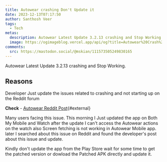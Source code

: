```yaml
---
title: Autowear crashing Don't Update it
date: 2023-12-13T07:17:50
author: Santhosh Veer
tags:
  - Tech
metas:
  description: Autowear Latest Update 3.2.13 crashing and Stop Working.
  image: https://ogimageblog.vercel.app/api/og?title=Autowear%20Crash%20%F0%9F%A4%AF
comments:
  src: https://mastodon.social/@mskian/111573505249830165
---
```


Autowear Latest Update 3.2.13 crashing and Stop Working.

<!--more-->

## Reasons

Developer Just update the issues related to crashing  and not starting up on the Reddit forum

**Check** - [Autowear Reddit Post](https://www.reddit.com/r/tasker/comments/18goshf/dev_autowear_3213_is_finally_out_on_google_play/?rdt=37998){#external}

Many users facing this issue.
This morning I Just updated the app on Both My Mobile and Watch after the update I can't access the Autowear actions on the watch also Screen fetching is not working in Autowear Mobile app.
later I searched about this issue on Reddit and found the developer's post about this issue and update.

Kindly don't update the app from the Play Store wait for some time to get the patched version or dowload the Patched APK directly and update it.
